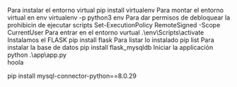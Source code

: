                                                                                                                                                                                                                                                                                                                                                                                                                                                                                                                                                                                     Para instalar el entorno virtual
  pip install virtualenv
Para montar el entorno virtual en env
  virtualenv -p python3 env
Para dar permisos de debloquear la prohibicin de ejecutar scripts
  Set-ExecutionPolicy RemoteSigned -Scope CurrentUser
Para entrar en el entorno vurtual 
  .\env\Scripts\activate
Instalamos el FLASK
  pip install flask
Para listar lo instalado
  pip list
Para instalar la base de datos 
  pip install flask_mysqldb
Iniciar la applicación
  python .\app\app.py                                         
hoola

 pip install mysql-connector-python==8.0.29
